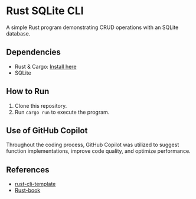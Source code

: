 # Rust SQLite CLI

A simple Rust program demonstrating CRUD operations with an SQLite database.

## Dependencies
- Rust & Cargo: [Install here](https://rustup.rs/)
- SQLite

## How to Run
1. Clone this repository.
2. Run `cargo run` to execute the program.

## Use of GitHub Copilot
Throughout the coding process, GitHub Copilot was utilized to suggest function implementations, improve code quality, and optimize performance.


## References

* [rust-cli-template](https://github.com/kbknapp/rust-cli-template)
* [Rust-book](https://rust-lang-nursery.github.io/rust-cookbook/intro.html)
